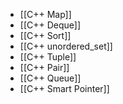 - [[C++ Map]]
- [[C++ Deque]]
- [[C++ Sort]]
- [[C++ unordered_set]]
- [[C++ Tuple]]
- [[C++ Pair]]
- [[C++ Queue]]
- [[C++ Smart Pointer]]
